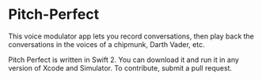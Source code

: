 # Pitch-Perfect
This voice modulator app lets you record conversations, then play back the conversations in the voices of a chipmunk, Darth Vader, etc. 

Pitch Perfect is written in Swift 2. You can download it and run it in any version of Xcode and Simulator. To contribute, submit a pull request.

